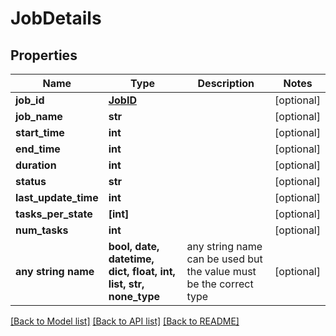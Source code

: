 # JobDetails


## Properties
Name | Type | Description | Notes
------------ | ------------- | ------------- | -------------
**job_id** | [**JobID**](JobID.md) |  | [optional] 
**job_name** | **str** |  | [optional] 
**start_time** | **int** |  | [optional] 
**end_time** | **int** |  | [optional] 
**duration** | **int** |  | [optional] 
**status** | **str** |  | [optional] 
**last_update_time** | **int** |  | [optional] 
**tasks_per_state** | **[int]** |  | [optional] 
**num_tasks** | **int** |  | [optional] 
**any string name** | **bool, date, datetime, dict, float, int, list, str, none_type** | any string name can be used but the value must be the correct type | [optional]

[[Back to Model list]](../README.md#documentation-for-models) [[Back to API list]](../README.md#documentation-for-api-endpoints) [[Back to README]](../README.md)


